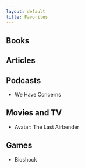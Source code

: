 ```yaml
---
layout: default
title: Favorites
---
```


## Books

## Articles

## Podcasts

* We Have Concerns

## Movies and TV

* Avatar: The Last Airbender

## Games

* Bioshock
